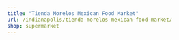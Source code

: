 ```yaml
---
title: "Tienda Morelos Mexican Food Market"
url: /indianapolis/tienda-morelos-mexican-food-market/
shop: supermarket
---
```

